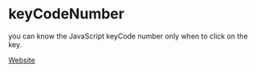 # keyCodeNumber
you can know the JavaScript keyCode number only when to click on the key. 

[Website](http://keycode.surge.sh/)